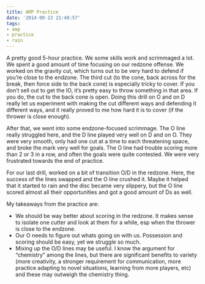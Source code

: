 ```yaml
---
title: AMP Practice
date: '2014-09-13 21:40:57'
tags:
- amp
- practice
- rain
---
```


A pretty good 5-hour practice. We some skills work and scrimmaged a lot. We spent a good amount of time focusing on our redzone offense. We worked on the gravity cut, which turns out to be very hard to defend if you’re close to the endzone. The third cut (to the cone, back across for the break, then force side to the back cone) is especially tricky to cover. If you don’t sell out to get the IO, it’s pretty easy to throw something in that area. If you do, the cut to the back cone is open. Doing this drill on O and on D really let us experiment with making the cut different ways and defending it different ways, and it really proved to me how hard it is to cover (if the thrower is close enough).

After that, we went into some endzone-focused scrimmage. The O line really struggled here, and the D line played very well on D and on O. They were very smooth, only had one cut at a time to each threatening space, and broke the mark very well for goals. The O line had trouble scoring more than 2 or 3 in a row, and often the goals were quite contested. We were very frustrated towards the end of practice.

For our last drill, worked on a bit of transition O/D in the redzone. Here, the success of the lines swapped and the O line crushed it. Maybe it helped that it started to rain and the disc became very slippery, but the O line scored almost all their opportunities and got a good amount of Ds as well.

My takeaways from the practice are:

- We should be way better about scoring in the redzone. It makes sense to isolate one cutter and look at them for a while, esp when the thrower is close to the endzone.
- Our O needs to figure out whats going on with us. Possession and scoring should be easy, yet we struggle so much.
- Mixing up the O/D lines may be useful. I know the argument for “chemistry” among the lines, but there are significant benefits to variety (more creativity, a stronger requirement for communication, more practice adapting to novel situations, learning from more players, etc) and these may outweigh the chemistry thing.
